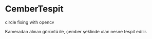 # CemberTespit
circle fixing with opencv

Kameradan alınan görüntü ile, çember şeklinde olan nesne tespit edilir.
